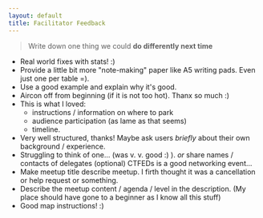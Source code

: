 ```yaml
---
layout: default
title: Facilitator Feedback
---
```


> Write down one thing we could **do differently next time**

* Real world fixes with stats! :)
* Provide a little bit more "note-making" paper like A5 writing pads. Even just one per table =).
* Use a good example and explain why it's good.
* Aircon off from beginning (if it is not too hot). Thanx so much :)
* This is what I loved:
  * instructions / information on where to park
  * audience participation (as lame as that seems)
  * timeline.
* Very well structured, thanks! Maybe ask users *briefly* about their own background / experience.
* Struggling to think of one... (was v. v. good :) ). *or* share names / contacts of delegates (optional) CTFEDs is a good networking event...
* Make meetup title describe meetup. I firth thought it was a cancellation or help request or something.
* Describe the meetup content / agenda / level in the description. (My place should have gone to a beginner as I know all this stuff)
* Good map instructions! :)
